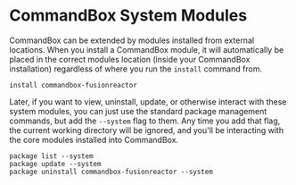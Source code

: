 # CommandBox System Modules

CommandBox can be extended by modules installed from external locations.  When you install a CommandBox module, it will automatically be placed in the correct modules location (inside your CommandBox installation) regardless of where you run the `install` command from.

```
install commandbox-fusionreactor
```

Later, if you want to view, uninstall, update, or otherwise interact with these system modules, you can just use the standard package management commands, but add the `--system` flag to them.  Any time you add that flag, the current working directory will be ignored, and you'll be interacting with the core modules installed into CommandBox.

```
package list --system
package update --system
package uninstall commandbox-fusionreactor --system
```